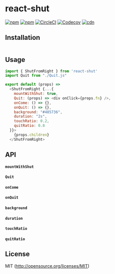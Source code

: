 # react-shut

[![npm](https://img.shields.io/npm/v/react-shut.svg?style=flat-square)](https://www.npmjs.com/package/react-shut)
[![npm](https://img.shields.io/npm/dm/react-shut.svg?style=flat-square)](https://www.npmjs.com/package/react-shut)
[![CircleCI](https://img.shields.io/circleci/project/github/kthjm/react-shut.svg?style=flat-square)](https://circleci.com/gh/kthjm/react-shut)
[![Codecov](https://img.shields.io/codecov/c/github/kthjm/react-shut.svg?style=flat-square)](https://codecov.io/gh/kthjm/react-shut)
[![cdn](https://img.shields.io/badge/jsdelivr-invalid-a1a1a1.svg?style=flat-square)](https://cdn.jsdelivr.net/npm/react-shut/dist/react-shut.min.js)
<!-- [![cdn](https://img.shields.io/badge/jsdelivr-latest-e84d3c.svg?style=flat-square)](https://cdn.jsdelivr.net/npm/react-shut/dist/react-shut.min.js) -->

## Installation
```shell
```
## Usage
```js
import { ShutFromRight } from 'react-shut'
import Quit from "./Quit.js"

export default (props) =>
  <ShutFromRight {...{
    mountWithShut: true,
    Quit: (props) => <div onClick={props.fn} />,
    onCome: () => {},
    onQuit: () => {},
    background: "#485736",
    duration: "2s",
    touchRatio: 0.2,
    quitRatio: 0.8
  }}>
    {props.children}
  </ShutFromRight>
```
## API
#### `mountWithShut`
#### `Quit`
#### `onCome`
#### `onQuit`
#### `background`
#### `duration`
#### `touchRatio`
#### `quitRatio`
## License
MIT (http://opensource.org/licenses/MIT)

<!-- ## Old

`already` => `rash`

```javascript
import Layout from "react-layup";

export default ({children}) => (
    <Layup {...{
        Quit, // Component recieve {f} as props
        quit, // : boolean
        rash, // start view from still come
        widthRatio, // default is 0.4
        mobile: {
            transition, // default: "0.4s"
            background // default: "rgb(251, 251, 251)"
        },
        callbacks: {
            first, // if not rash, and first come time callback (e.g. process rash === true)
            come, // onTransitionEnd (e.g. i dont know)
            quit // onTransitionEnd (e.g. process for return false)
        },
        lifecycles: {/*same name, same time*/}
    }}>
        {children}
    </Layup>
);
``` -->
